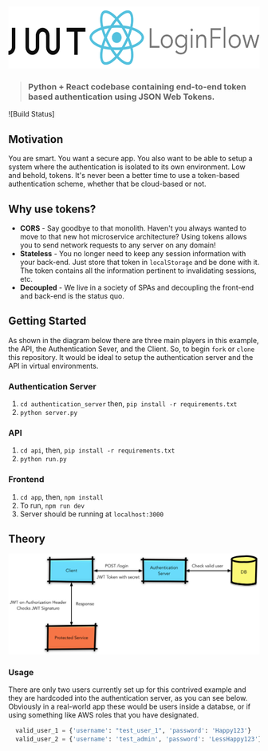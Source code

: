 <p align="center"><img src="./logo.png" height="125" /></p>

> ### Python + React codebase containing end-to-end token based authentication using JSON Web Tokens. 
![Build Status]
## Motivation
You are smart. You want a secure app. You also want to be able to setup a system where the authentication is isolated to its own environment. Low and behold, tokens. It's never been a better time to use a token-based authentication scheme, whether that be cloud-based or not. 

## Why use tokens?
+ **CORS** - Say goodbye to that monolith. Haven't you always wanted to move to that new hot microservice architecture? Using tokens allows you to send network requests to any server on any domain! 
+ **Stateless** - You no longer need to keep any session information with your back-end. Just store that token in ```localStorage``` and be done with it. The token contains all the information pertinent to invalidating sessions, etc. 
+ **Decoupled** - We live in a society of SPAs and decoupling the front-end and back-end is the status quo.

## Getting Started
As shown in the diagram below there are three main players in this example, the API, the Authentication Sever, and the Client. So, to begin ```fork``` or ```clone``` this repository. It would be ideal to setup the authentication server and the API in virtual environments. 

### Authentication Server
1. ```cd authentication_server``` then, ```pip install -r requirements.txt```
2. ```python server.py```

### API
1. ```cd api```, then, ```pip install -r requirements.txt```
2. ```python run.py```

### Frontend
1. ```cd app```, then, ```npm install```
2. To run, ```npm run dev```
3. Server should be running at ```localhost:3000```

## Theory
<img src="./JWT.png"/>

### Usage

There are only two users currently set up for this contrived example and they are hardcoded into the authentication server, as you can see below. Obviously in a real-world app these would be users inside a databse, or if using something like AWS roles that you have designated.

```python
  valid_user_1 = {'username': "test_user_1", 'password': 'Happy123'}
  valid_user_2 = {'username': 'test_admin', 'password': 'LessHappy123'}
```

